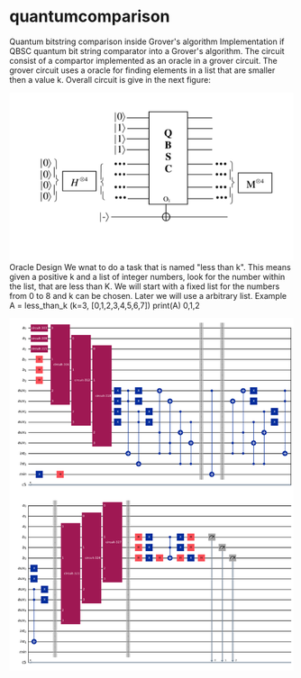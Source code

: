 # quantumcomparison
Quantum bitstring comparison inside Grover's algorithm
Implementation if QBSC quantum bit string comparator into a Grover's algorithm. The circuit consist of a compartor implemented as an oracle in a grover circuit. The grover circuit uses a oracle for finding elements in a list that are smaller then a value k.
Overall circuit is give in the next figure:

![alt text](QBSC.png)
Oracle Design
We wnat to do a task that is named "less than k". This means given a positive k and a list of integer numbers, look for the number within the list, that are less than K. We will start with a fixed list for the numbers from 0 to 8 and k can be chosen. Later we will use a arbitrary list.
Example A = less_than_k (k=3, [0,1,2,3,4,5,6,7]) 
print(A)
0,1,2



![alt text](grover.png)



